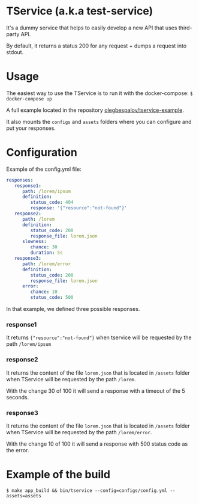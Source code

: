 # TService (a.k.a test-service)

It's a dummy service that helps to easily develop a new API that uses third-party API.

By default, it returns a status 200 for any request + dumps a request into stdout.

# Usage

The easiest way to use the TService is to run it with the docker-compose:
`$ docker-compose up`

A full example located in the repository [olegbespalov/tservice-example](https://github.com/olegbespalov/tservice-example).

It also mounts the `configs` and `assets` folders where you can configure and put your responses.

# Configuration

Example of the config.yml file:

```yaml
responses:
   response1:
      path: /lorem/ipsum
      definition:
         status_code: 404
         response: '{"resource":"not-found"}'
   response2:
      path: /lorem
      definition:
         status_code: 200
         response_file: lorem.json
      slowness:
         chance: 30
         duration: 5s
   response3:
      path: /lorem/error
      definition:
         status_code: 200
         response_file: lorem.json
      error:
         chance: 10
         status_code: 500
```      

In that example, we defined three possible responses.

### response1

It returns `{"resource":"not-found"}` when tservice will be requested by the path `/lorem/ipsum`

### response2

It returns the content of the file `lorem.json` that is located in `/assets` folder when TService will be requested by the path `/lorem`.

With the change 30 of 100 it will send a response with a timeout of the 5 seconds.

### response3

It returns the content of the file `lorem.json` that is located in `/assets` folder when TService will be requested by the path `/lorem/error`.

With the change 10 of 100 it will send a response with 500 status code as the error.

# Example of the build

`$ make app_build && bin/tservice --config=configs/config.yml --assets=assets`